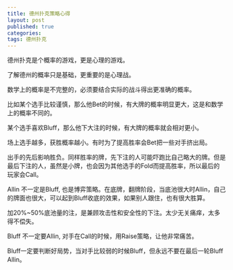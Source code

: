 ```yaml
---
title: 德州扑克策略心得
layout: post
published: true
categories: 
tags: 德州扑克
---
```


德州扑克是个概率的游戏，更是心理的游戏。

了解德州的概率只是基础，更重要的是心理战。

数学上的概率是不完整的，必须要结合实际的战斗得出更准确的概率。

比如某个选手比较谨慎，那么他Bet的时候，有大牌的概率明显更大，这是和数学上的概率不同的。

某个选手喜欢Bluff，那么他下大注的时候，有大牌的概率就会相对更小。

场上选手越多，获胜概率越小。有时为了提高胜率会Bet把一些对手挤出局。

出手的先后影响胜负。同样胜率的牌，先下注的人可能吓跑比自己略大的牌。但是最后下注的人，虽然是小牌，也会因为其他选手的Fold而提高胜率，所以最后的玩家会Call。

Allin 不一定是Bluff, 也是博弈策略。在底牌，翻牌阶段，当底池很大时Allin，自己的牌面也很大，可以起到Bluff收底的效果，如果别人跟住，也有很大胜算。

加20%~50%底池量的注，是兼顾攻击性和安全性的下注。太少无关痛痒，太多得不偿失。

Bluff 不一定要Allin, 对手在Call的时候，用Raise策略，让他非常痛苦。

Bluff一定要判断好局势，当对手比较弱的时候Bluff，但永远不要在最后一轮Bluff Allin。
